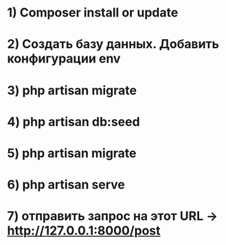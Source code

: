 # 1) Composer install or update
# 2) Создать базу данных. Добавить конфигурации env
# 3) php artisan migrate
# 4) php artisan db:seed
# 5) php artisan migrate
# 6) php artisan serve
# 7) отправить запрос на этот URL -> http://127.0.0.1:8000/post

